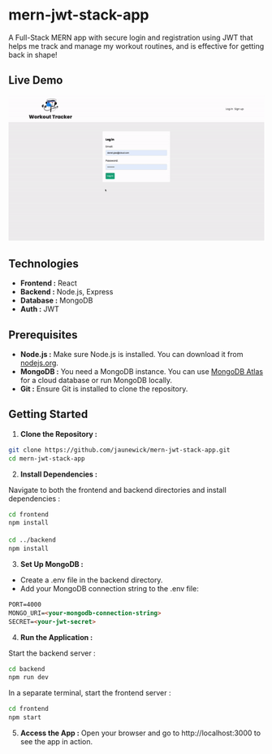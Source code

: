 # mern-jwt-stack-app

A Full-Stack MERN app with secure login and registration using JWT that helps me track and manage my workout routines, and is effective for getting back in shape!

## Live Demo
![Live demo](.img/live-demo.gif)

## Technologies
- **Frontend :** React
- **Backend :** Node.js, Express
- **Database :** MongoDB
-  **Auth :** JWT

## Prerequisites
- **Node.js :** Make sure Node.js is installed. You can download it from [nodejs.org](https://nodejs.org/en).
- **MongoDB :** You need a MongoDB instance. You can use [MongoDB Atlas](https://www.mongodb.com/products/platform/atlas-database) for a cloud database or run MongoDB locally.
- **Git :** Ensure Git is installed to clone the repository.

## Getting Started
1. **Clone the Repository :**
```bash
git clone https://github.com/jaunewick/mern-jwt-stack-app.git
cd mern-jwt-stack-app
```
2.	**Install Dependencies :**

Navigate to both the frontend and backend directories and install dependencies :
```bash
cd frontend
npm install

cd ../backend
npm install
```

3. **Set Up MongoDB :**
- Create a .env file in the backend directory.
- Add your MongoDB connection string to the .env file:
```md
PORT=4000
MONGO_URI=<your-mongodb-connection-string>
SECRET=<your-jwt-secret>
```
4. **Run the Application :**

Start the backend server :
```bash
cd backend
npm run dev
```
In a separate terminal, start the frontend server :
```bash
cd frontend
npm start
```

5. **Access the App :**
Open your browser and go to http://localhost:3000 to see the app in action.
